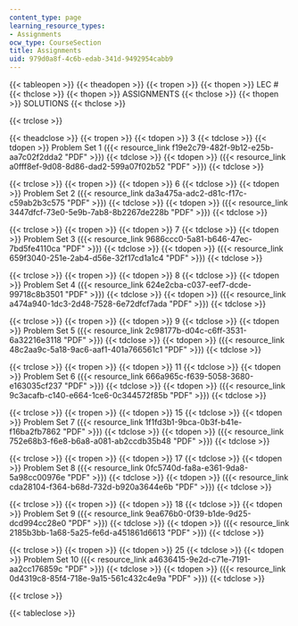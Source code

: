 ```yaml
---
content_type: page
learning_resource_types:
- Assignments
ocw_type: CourseSection
title: Assignments
uid: 979d0a8f-4c6b-edab-341d-9492954cabb9
---
```


{{< tableopen >}}
{{< theadopen >}}
{{< tropen >}}
{{< thopen >}}
LEC #
{{< thclose >}}
{{< thopen >}}
ASSIGNMENTS
{{< thclose >}}
{{< thopen >}}
SOLUTIONS
{{< thclose >}}

{{< trclose >}}

{{< theadclose >}}
{{< tropen >}}
{{< tdopen >}}
3
{{< tdclose >}}
{{< tdopen >}}
Problem Set 1 ({{< resource_link f19e2c79-482f-9b12-e25b-aa7c02f2dda2 "PDF" >}})
{{< tdclose >}}
{{< tdopen >}}
({{< resource_link a0fff8ef-9d08-8d86-dad2-599a07f02b52 "PDF" >}})
{{< tdclose >}}

{{< trclose >}}
{{< tropen >}}
{{< tdopen >}}
6
{{< tdclose >}}
{{< tdopen >}}
Problem Set 2 ({{< resource_link da3a475a-adc2-d81c-f17c-c59ab2b3c575 "PDF" >}})
{{< tdclose >}}
{{< tdopen >}}
({{< resource_link 3447dfcf-73e0-5e9b-7ab8-8b2267de228b "PDF" >}})
{{< tdclose >}}

{{< trclose >}}
{{< tropen >}}
{{< tdopen >}}
7
{{< tdclose >}}
{{< tdopen >}}
Problem Set 3 ({{< resource_link 9686ccc0-5a81-b646-47ec-7bd5fe4110ca "PDF" >}})
{{< tdclose >}}
{{< tdopen >}}
({{< resource_link 659f3040-251e-2ab4-d56e-32f17cd1a1c4 "PDF" >}})
{{< tdclose >}}

{{< trclose >}}
{{< tropen >}}
{{< tdopen >}}
8
{{< tdclose >}}
{{< tdopen >}}
Problem Set 4 ({{< resource_link 624e2cba-c037-eef7-dcde-99718c8b3501 "PDF" >}})
{{< tdclose >}}
{{< tdopen >}}
({{< resource_link a474a940-1dc3-2d48-7528-6e72dfcf7ada "PDF" >}})
{{< tdclose >}}

{{< trclose >}}
{{< tropen >}}
{{< tdopen >}}
9
{{< tdclose >}}
{{< tdopen >}}
Problem Set 5 ({{< resource_link 2c98177b-d04c-c6ff-3531-6a32216e3118 "PDF" >}})
{{< tdclose >}}
{{< tdopen >}}
({{< resource_link 48c2aa9c-5a18-9ac6-aaf1-401a766561c1 "PDF" >}})
{{< tdclose >}}

{{< trclose >}}
{{< tropen >}}
{{< tdopen >}}
11
{{< tdclose >}}
{{< tdopen >}}
Problem Set 6 ({{< resource_link 666a965c-f639-5058-3680-e163035cf237 "PDF" >}})
{{< tdclose >}}
{{< tdopen >}}
({{< resource_link 9c3acafb-c140-e664-1ce6-0c344572f85b "PDF" >}})
{{< tdclose >}}

{{< trclose >}}
{{< tropen >}}
{{< tdopen >}}
15
{{< tdclose >}}
{{< tdopen >}}
Problem Set 7 ({{< resource_link 1f1fd3b1-9bca-0b3f-b41e-f16ba2fb7862 "PDF" >}})
{{< tdclose >}}
{{< tdopen >}}
({{< resource_link 752e68b3-f6e8-b6a8-a081-ab2ccdb35b48 "PDF" >}})
{{< tdclose >}}

{{< trclose >}}
{{< tropen >}}
{{< tdopen >}}
17
{{< tdclose >}}
{{< tdopen >}}
Problem Set 8 ({{< resource_link 0fc5740d-fa8a-e361-9da8-5a98cc00976e "PDF" >}})
{{< tdclose >}}
{{< tdopen >}}
({{< resource_link cda28104-f364-b68d-732d-b920a3644e6b "PDF" >}})
{{< tdclose >}}

{{< trclose >}}
{{< tropen >}}
{{< tdopen >}}
18
{{< tdclose >}}
{{< tdopen >}}
Problem Set 9 ({{< resource_link 9ea676b0-0f39-b1de-9d25-dcd994cc28e0 "PDF" >}})
{{< tdclose >}}
{{< tdopen >}}
({{< resource_link 2185b3bb-1a68-5a25-fe6d-a451861d6613 "PDF" >}})
{{< tdclose >}}

{{< trclose >}}
{{< tropen >}}
{{< tdopen >}}
25
{{< tdclose >}}
{{< tdopen >}}
Problem Set 10 ({{< resource_link a4636415-9e2d-c71e-7191-aa2cc176859c "PDF" >}})
{{< tdclose >}}
{{< tdopen >}}
({{< resource_link 0d4319c8-85f4-718e-9a15-561c432c4e9a "PDF" >}})
{{< tdclose >}}

{{< trclose >}}

{{< tableclose >}}